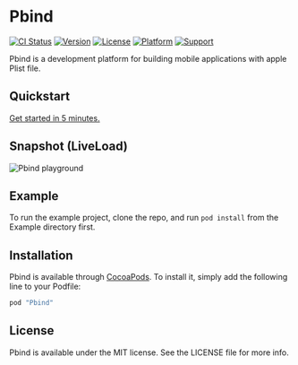 # Pbind

[![CI Status](http://img.shields.io/travis/wequick/Pbind.svg?style=flat)](https://travis-ci.org/wequick/Pbind)
[![Version](https://img.shields.io/cocoapods/v/Pbind.svg?style=flat)](http://cocoapods.org/pods/Pbind)
[![License](https://img.shields.io/cocoapods/l/Pbind.svg?style=flat)](http://cocoapods.org/pods/Pbind)
[![Platform](https://img.shields.io/cocoapods/p/Pbind.svg?style=flat)](http://cocoapods.org/pods/Pbind)
[![Support](https://img.shields.io/badge/support-iOS%208%2B%20-blue.svg?style=flat)](https://www.apple.com/nl/ios/)

Pbind is a development platform for building mobile applications with apple Plist file.

## Quickstart

[Get started in 5 minutes.](http://code.wequick.net/Pbind)

## Snapshot (LiveLoad)

![Pbind playground](https://cloud.githubusercontent.com/assets/5291591/18739105/bc203a7a-80d3-11e6-98f9-fdcacecf4197.gif)

## Example

To run the example project, clone the repo, and run `pod install` from the Example directory first.

## Installation

Pbind is available through [CocoaPods](http://cocoapods.org). To install
it, simply add the following line to your Podfile:

```ruby
pod "Pbind"
```

## License

Pbind is available under the MIT license. See the LICENSE file for more info.

